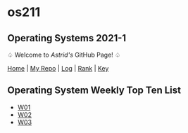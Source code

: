 # os211
## Operating Systems 2021-1
♤ Welcome to _Astrid's_ GitHub Page! ♤ 

[Home](https://astriddiany.github.io/os211/) | [My Repo](https://github.com/astriddiany/os211) | [Log](https://github.com/astriddiany/os211/blob/master/TXT/mylog.txt) | [Rank](https://github.com/astriddiany/os211/blob/master/TXT/myrank.txt) | [Key](https://github.com/astriddiany/os211/blob/master/TXT/mypubkey.txt) 

## Operating System Weekly Top Ten List
* [W01](https://astriddiany.github.io/os211/W01/)
* [W02](https://astriddiany.github.io/os211/W02/)
* [W03](https://astriddiany.github.io/os211/)

